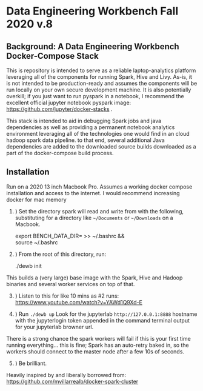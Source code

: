 # Data Engineering Workbench Fall 2020 v.8

## Background: A Data Engineering Workbench Docker-Compose Stack

This is repository is intended to serve as a reliable laptop-analytics platform leveraging 
all of the components for running Spark, Hive and Livy. As-is, it is not intended to be production-ready and assumes the components will be run locally on your own secure development machine. It is also potentially overkill; if you just want to run pyspark in a notebook, I recommend the excellent official jupyter notebook pyspark image:  https://github.com/jupyter/docker-stacks . 

This stack is intended to aid in debugging Spark jobs and java dependencies as well as providing a permanent notebook analytics environment leveraging all of the technologies one would find in an cloud hadoop spark data pipeline. to that end, several additional Java dependencies are added to the downloaded source  builds downloaded as a part of the docker-compose build process.


## Installation
Run on a 2020 13 inch Macbook Pro. Assumes a working docker compose installation and access to the internet. I would recommend increasing docker for mac memory 

1. ) Set the directory spark will read and write from  with the following, substituting <Some Dir > for a directory like `~/Documents` or `~/Downloads` on a Macbook.

    export BENCH_DATA_DIR=<Some Dir> >> ~/.bashrc && \
    source ~/.bashrc

2. ) From the root of this directory, run:

    ./dewb init

This builds a (very large) base image with the Spark, Hive and Hadoop binaries and several worker services on top of that. 

3. ) Listen to this for like 10 mins as #2 runs: 
https://www.youtube.com/watch?v=YAWd1Q9Xd-E


4. ) Run `./dewb up` Look for the jupyterlab `http://127.0.0.1:8888` hostname with the jupyterlogin token appended in the command terminal output for your jupyterlab browner url. 

There is a strong chance the spark workers will fail if this is your first time running everything... this is fine; Spark has an auto-retry baked in, so the workers should connect to the master node after a few 10s of seconds.

5. ) Be brilliant.

Heavily inspired by and liberally borrowed from: https://github.com/mvillarrealb/docker-spark-cluster